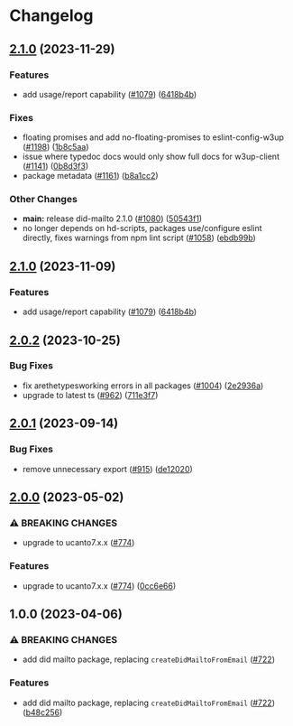 # Changelog

## [2.1.0](https://github.com/web3-storage/w3up/compare/did-mailto-v2.0.2...did-mailto-v2.1.0) (2023-11-29)


### Features

* add usage/report capability ([#1079](https://github.com/web3-storage/w3up/issues/1079)) ([6418b4b](https://github.com/web3-storage/w3up/commit/6418b4b22329a118fb258928bd9a6a45ced5ce45))


### Fixes

* floating promises and add no-floating-promises to eslint-config-w3up ([#1198](https://github.com/web3-storage/w3up/issues/1198)) ([1b8c5aa](https://github.com/web3-storage/w3up/commit/1b8c5aa86ec3d177bf77df4e2916699c1f522598))
* issue where typedoc docs would only show full docs for w3up-client ([#1141](https://github.com/web3-storage/w3up/issues/1141)) ([0b8d3f3](https://github.com/web3-storage/w3up/commit/0b8d3f3b52918b1b4d3b76ea6fea3fb0c837cd73))
* package metadata ([#1161](https://github.com/web3-storage/w3up/issues/1161)) ([b8a1cc2](https://github.com/web3-storage/w3up/commit/b8a1cc2e125a91be582998bda295e1ae1caab087))


### Other Changes

* **main:** release did-mailto 2.1.0 ([#1080](https://github.com/web3-storage/w3up/issues/1080)) ([50543f1](https://github.com/web3-storage/w3up/commit/50543f10d8e0186b85ace94f228ba82977c76e77))
* no longer depends on hd-scripts, packages use/configure eslint directly, fixes warnings from npm lint script ([#1058](https://github.com/web3-storage/w3up/issues/1058)) ([ebdb99b](https://github.com/web3-storage/w3up/commit/ebdb99b0d3fc912f93ace3d533b915f844b35856))

## [2.1.0](https://github.com/web3-storage/w3up/compare/did-mailto-v2.0.2...did-mailto-v2.1.0) (2023-11-09)


### Features

* add usage/report capability ([#1079](https://github.com/web3-storage/w3up/issues/1079)) ([6418b4b](https://github.com/web3-storage/w3up/commit/6418b4b22329a118fb258928bd9a6a45ced5ce45))

## [2.0.2](https://github.com/web3-storage/w3up/compare/did-mailto-v2.0.1...did-mailto-v2.0.2) (2023-10-25)


### Bug Fixes

* fix arethetypesworking errors in all packages ([#1004](https://github.com/web3-storage/w3up/issues/1004)) ([2e2936a](https://github.com/web3-storage/w3up/commit/2e2936a3831389dd13be5be5146a04e2b15553c5))
* upgrade to latest ts ([#962](https://github.com/web3-storage/w3up/issues/962)) ([711e3f7](https://github.com/web3-storage/w3up/commit/711e3f73f6905fde0d929952fff70be845a55fa1))

## [2.0.1](https://github.com/web3-storage/w3up/compare/did-mailto-v2.0.0...did-mailto-v2.0.1) (2023-09-14)


### Bug Fixes

* remove unnecessary export ([#915](https://github.com/web3-storage/w3up/issues/915)) ([de12020](https://github.com/web3-storage/w3up/commit/de12020889ebb01c371afc7004194d33cef96c1b))

## [2.0.0](https://github.com/web3-storage/w3up/compare/did-mailto-v1.0.0...did-mailto-v2.0.0) (2023-05-02)


### ⚠ BREAKING CHANGES

* upgrade to ucanto7.x.x ([#774](https://github.com/web3-storage/w3up/issues/774))

### Features

* upgrade to ucanto7.x.x ([#774](https://github.com/web3-storage/w3up/issues/774)) ([0cc6e66](https://github.com/web3-storage/w3up/commit/0cc6e66a80476e05c75bea94c1bee9bd12cbacf5))

## 1.0.0 (2023-04-06)


### ⚠ BREAKING CHANGES

* add did mailto package, replacing `createDidMailtoFromEmail` ([#722](https://github.com/web3-storage/w3up/issues/722))

### Features

* add did mailto package, replacing `createDidMailtoFromEmail` ([#722](https://github.com/web3-storage/w3up/issues/722)) ([b48c256](https://github.com/web3-storage/w3up/commit/b48c256bfa57dda5d1762f77e41af1ecddf35846))
